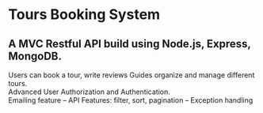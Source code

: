 # Tours Booking System
## A MVC Restful API build using Node.js, Express, MongoDB.
 Users can book a tour, write reviews
 Guides organize and manage different tours. <br>
 Advanced User Authorization and Authentication.<br>
 Emailing feature – API Features: filter, sort, pagination – Exception handling 
